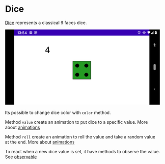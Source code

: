 # Dice

[Dice](../../../main/java/fr/jhelp/engine/scene/geom/dice/Dice.kt) represents a classical 6 faces dice.

![Dice example](preview_dice.png)

Its possible to change dice color with `color` method.

Method `value` create an animation to put dice to a specific value. More about [animations](../../animations/Animations.md)

Method `roll` create an animation to roll the value and take a random value at the end. More about [animations](../../animations/Animations.md)

To react when a new dice value is set, it have methods to observe the value. See [observable](../../../../../tasks/src/doc/Observable.md)
 
